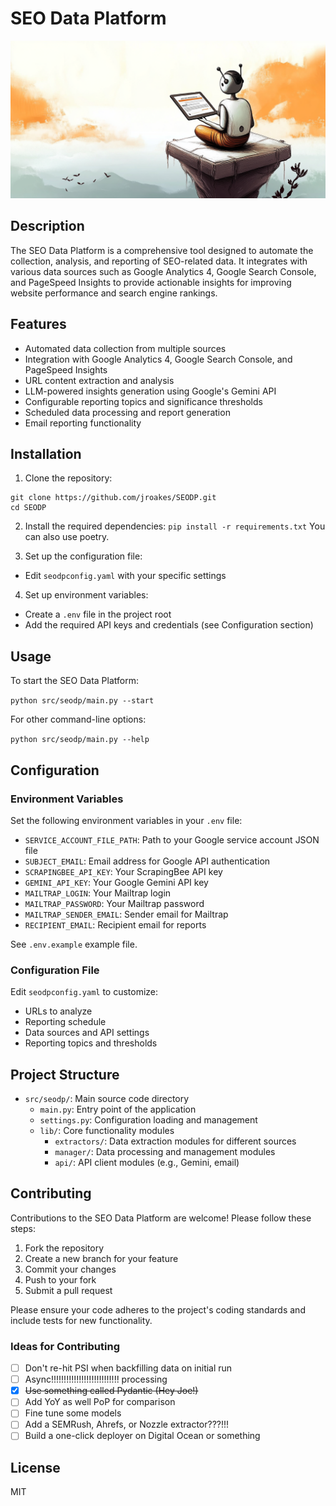 # SEO Data Platform

![SEO Data Platform Cover](cover.png)

## Description

The SEO Data Platform is a comprehensive tool designed to automate the collection, analysis, and reporting of SEO-related data. It integrates with various data sources such as Google Analytics 4, Google Search Console, and PageSpeed Insights to provide actionable insights for improving website performance and search engine rankings.

## Features

- Automated data collection from multiple sources
- Integration with Google Analytics 4, Google Search Console, and PageSpeed Insights
- URL content extraction and analysis
- LLM-powered insights generation using Google's Gemini API
- Configurable reporting topics and significance thresholds
- Scheduled data processing and report generation
- Email reporting functionality

## Installation

1. Clone the repository:
```
git clone https://github.com/jroakes/SEODP.git 
cd SEODP
```

2. Install the required dependencies:
`pip install -r requirements.txt`
You can also use poetry.

3. Set up the configuration file:
- Edit `seodpconfig.yaml` with your specific settings

4. Set up environment variables:
- Create a `.env` file in the project root
- Add the required API keys and credentials (see Configuration section)


## Usage

To start the SEO Data Platform:

`python src/seodp/main.py --start`


For other command-line options:

`python src/seodp/main.py --help`


## Configuration

### Environment Variables

Set the following environment variables in your `.env` file:

- `SERVICE_ACCOUNT_FILE_PATH`: Path to your Google service account JSON file
- `SUBJECT_EMAIL`: Email address for Google API authentication
- `SCRAPINGBEE_API_KEY`: Your ScrapingBee API key
- `GEMINI_API_KEY`: Your Google Gemini API key
- `MAILTRAP_LOGIN`: Your Mailtrap login
- `MAILTRAP_PASSWORD`: Your Mailtrap password
- `MAILTRAP_SENDER_EMAIL`: Sender email for Mailtrap
- `RECIPIENT_EMAIL`: Recipient email for reports

See `.env.example` example file.

### Configuration File

Edit `seodpconfig.yaml` to customize:

- URLs to analyze
- Reporting schedule
- Data sources and API settings
- Reporting topics and thresholds

## Project Structure

- `src/seodp/`: Main source code directory
  - `main.py`: Entry point of the application
  - `settings.py`: Configuration loading and management
  - `lib/`: Core functionality modules
    - `extractors/`: Data extraction modules for different sources
    - `manager/`: Data processing and management modules
    - `api/`: API client modules (e.g., Gemini, email)

## Contributing

Contributions to the SEO Data Platform are welcome! Please follow these steps:

1. Fork the repository
2. Create a new branch for your feature
3. Commit your changes
4. Push to your fork
5. Submit a pull request

Please ensure your code adheres to the project's coding standards and include tests for new functionality.

### Ideas for Contributing

- [ ] Don't re-hit PSI when backfilling data on initial run
- [ ] Async!!!!!!!!!!!!!!!!!!!!!!!!!!! processing
- [x] ~~Use something called Pydantic (Hey Joe!)~~
- [ ] Add YoY as well PoP for comparison
- [ ] Fine tune some models
- [ ] Add a SEMRush, Ahrefs, or Nozzle extractor???!!!
- [ ] Build a one-click deployer on Digital Ocean or something

## License
MIT